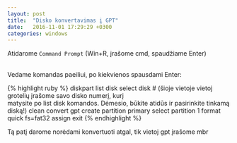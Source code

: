 ```yaml
---
layout: post
title:  "Disko konvertavimas į GPT"
date:   2016-11-01 17:29:29 +0300
categories: windows
---
```

Atidarome `Command Prompt` (Win+R, įrašome cmd, spaudžiame Enter)

<br>Vedame komandas paeiliui, po kiekvienos spausdami Enter:

{% highlight ruby %}
diskpart
list disk
select disk # (šioje vietoje vietoj grotelių įrašome savo disko numerį, kurį <br>matysite po  list disk komandos. Dėmesio, būkite atidūs ir pasirinkite tinkamą diską!)
clean
convert gpt
create partition primary
select partition 1
format quick fs=fat32
assign
exit
{% endhighlight %}

Tą patį darome norėdami konvertuoti atgal, tik vietoj gpt įrašome mbr


